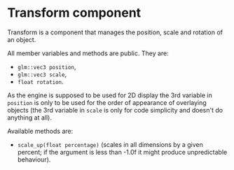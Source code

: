 # Transform component

Transform is a component that manages the position, scale and rotation of an object.

All member variables and methods are public. They are:
- `glm::vec3 position`,
- `glm::vec3 scale`,
- `float rotation`.

As the engine is supposed to be used for 2D display the 3rd variable in `position` is only to be used for the order of appearance of overlaying objects (the 3rd variable in `scale` is only for code simplicity and doesn't do anything at all).

Available methods are:
- `scale_up(float percentage)` (scales in all dimensions by a given percent; if the argument is less than -1.0f it might produce unpredictable behaviour).
